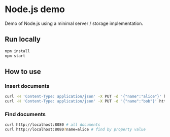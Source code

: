 # Node.js demo

Demo of Node.js using a minimal server / storage implementation.

## Run locally

```js
npm install
npm start
```

## How to use

### Insert documents

```sh
curl -H 'Content-Type: application/json' -X PUT -d '{"name":"alice"}' http://localhost:8080/docs
curl -H 'Content-Type: application/json' -X PUT -d '{"name":"bob"}' http://localhost:8080/docs
```

### Find documents

```sh
curl http://localhost:8080 # all documents
curl http://localhost:8080?name=alice # find by property value
```

